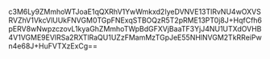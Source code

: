 c3M6Ly9ZMmhoWTJoaE1qQXRhV1YwWmkxd2IyeDVNVE13TlRvNU4wOXVSRVZhV1VkcVlUUkFNVGM0TGpFNExqSTBOQzR5T2pRME13PT0j8J+HqfCfh6pERV8wNwpzczovL1kyaGhZMmhoTWpBdGFXVjBaaTF3YjJ4NU1UTXdOVHB4V1VGME9EVlRSa2RXTlRaQU1UZzFMamMzTGpJeE55NHlNVGM2TkRReiPwn4e68J+HuFVTXzExCg==